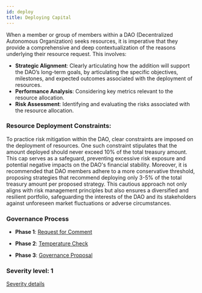 ```yaml
---
id: deploy
title: Deploying Capital
---
```


When a member or group of members within a DAO (Decentralized Autonomous Organization) seeks resources, it is imperative that they provide a comprehensive and deep contextualization of the reasons underlying their resource request. This involves:

- **Strategic Alignment**: Clearly articulating how the addition will support the DAO’s long-term goals, by articulating the specific objectives, milestones, and expected outcomes associated with the deployment of resources.
- **Performance Analysis**: Considering key metrics relevant to the resource allocation.
- **Risk Assessment**: Identifying and evaluating the risks associated with the resource allocation.

### Resource Deployment Constraints:

To practice risk mitigation within the DAO, clear constraints are imposed on the deployment of resources. One such constraint stipulates that the amount deployed should never exceed 10% of the total treasury amount. This cap serves as a safeguard, preventing excessive risk exposure and potential negative impacts on the DAO's financial stability. Moreover, it is recommended that DAO members adhere to a more conservative threshold, proposing strategies that recommend deploying only 3-5% of the total treasury amount per proposed strategy. This cautious approach not only aligns with risk management principles but also ensures a diversified and resilient portfolio, safeguarding the interests of the DAO and its stakeholders against unforeseen market fluctuations or adverse circumstances.

### Governance Process

- **Phase 1**: [Request for Comment][phase-1]

- **Phase 2**: [Temperature Check][phase-2]

- **Phase 3**: [Governance Proposal][phase-3]

[phase-1]: ./request-for-comment
[phase-2]: ./temperature-check
[phase-3]: ./governance-proposal

### Severity level: 1

[Severity details](/workspaces/Maia-DAO.github.io/versioned_docs/version-Maia/governance/02-severity.md)
